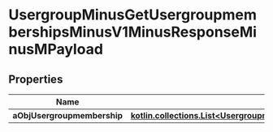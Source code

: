
# UsergroupMinusGetUsergroupmembershipsMinusV1MinusResponseMinusMPayload

## Properties
Name | Type | Description | Notes
------------ | ------------- | ------------- | -------------
**aObjUsergroupmembership** | [**kotlin.collections.List&lt;UsergroupmembershipMinusResponseCompound&gt;**](UsergroupmembershipMinusResponseCompound.md) |  | 



